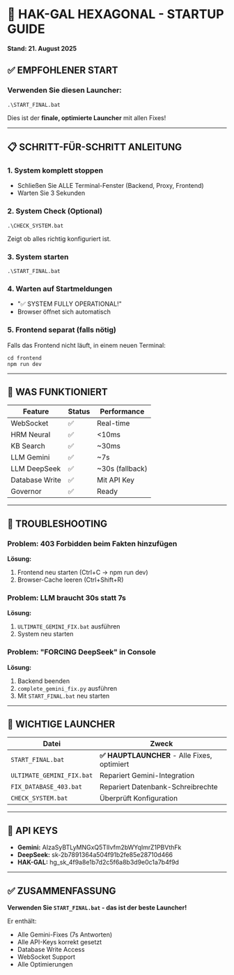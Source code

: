 # 🚀 HAK-GAL HEXAGONAL - STARTUP GUIDE
**Stand: 21. August 2025**

## ✅ EMPFOHLENER START

### Verwenden Sie diesen Launcher:
```batch
.\START_FINAL.bat
```

Dies ist der **finale, optimierte Launcher** mit allen Fixes!

---

## 📋 SCHRITT-FÜR-SCHRITT ANLEITUNG

### 1. System komplett stoppen
- Schließen Sie ALLE Terminal-Fenster (Backend, Proxy, Frontend)
- Warten Sie 3 Sekunden

### 2. System Check (Optional)
```batch
.\CHECK_SYSTEM.bat
```
Zeigt ob alles richtig konfiguriert ist.

### 3. System starten
```batch
.\START_FINAL.bat
```

### 4. Warten auf Startmeldungen
- "✅ SYSTEM FULLY OPERATIONAL!"
- Browser öffnet sich automatisch

### 5. Frontend separat (falls nötig)
Falls das Frontend nicht läuft, in einem neuen Terminal:
```batch
cd frontend
npm run dev
```

---

## 🎯 WAS FUNKTIONIERT

| Feature | Status | Performance |
|---------|--------|-------------|
| WebSocket | ✅ | Real-time |
| HRM Neural | ✅ | <10ms |
| KB Search | ✅ | ~30ms |
| LLM Gemini | ✅ | ~7s |
| LLM DeepSeek | ✅ | ~30s (fallback) |
| Database Write | ✅ | Mit API Key |
| Governor | ✅ | Ready |

---

## 🔧 TROUBLESHOOTING

### Problem: 403 Forbidden beim Fakten hinzufügen
**Lösung:**
1. Frontend neu starten (Ctrl+C → npm run dev)
2. Browser-Cache leeren (Ctrl+Shift+R)

### Problem: LLM braucht 30s statt 7s
**Lösung:**
1. `ULTIMATE_GEMINI_FIX.bat` ausführen
2. System neu starten

### Problem: "FORCING DeepSeek" in Console
**Lösung:**
1. Backend beenden
2. `complete_gemini_fix.py` ausführen
3. Mit `START_FINAL.bat` neu starten

---

## 📁 WICHTIGE LAUNCHER

| Datei | Zweck |
|-------|-------|
| `START_FINAL.bat` | **✅ HAUPTLAUNCHER** - Alle Fixes, optimiert |
| `ULTIMATE_GEMINI_FIX.bat` | Repariert Gemini-Integration |
| `FIX_DATABASE_403.bat` | Repariert Datenbank-Schreibrechte |
| `CHECK_SYSTEM.bat` | Überprüft Konfiguration |

---

## 🔑 API KEYS

- **Gemini:** AIzaSyBTLyMNGxQ5TlIvfm2bWYqImrZ1PBVthFk
- **DeepSeek:** sk-2b7891364a504f91b2fe85e28710d466  
- **HAK-GAL:** hg_sk_4f9a8e1b7d2c5f6a8b3d9e0c1a7b4f9d

---

## ✅ ZUSAMMENFASSUNG

**Verwenden Sie `START_FINAL.bat` - das ist der beste Launcher!**

Er enthält:
- Alle Gemini-Fixes (7s Antworten)
- Alle API-Keys korrekt gesetzt
- Database Write Access
- WebSocket Support
- Alle Optimierungen